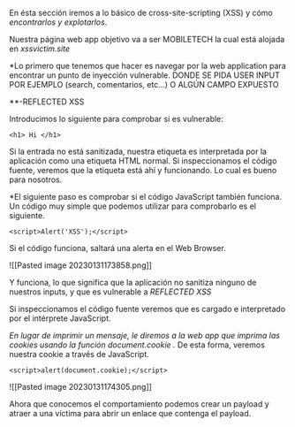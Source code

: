 
En ésta sección iremos a lo básico de cross-site-scripting (XSS) y cómo *encontrarlos y explotarlos*.

Nuestra página web app objetivo va a ser MOBILETECH la cual está alojada en *xssvictim.site*

*Lo primero que tenemos que hacer es navegar por la web application para encontrar un punto de inyección vulnerable. DONDE SE PIDA USER INPUT POR EJEMPLO (search, comentarios, etc...) O ALGÚN CAMPO EXPUESTO

**-REFLECTED XSS

Introducimos lo siguiente para comprobar si es vulnerable:

```
<h1> Hi </h1>
```

Si la entrada no está sanitizada, nuestra etiqueta es interpretada por la aplicación como una etiqueta HTML normal. Si inspeccionamos el código fuente, veremos que la etiqueta está ahí y funcionando. Lo cual es bueno para nosotros.

*El siguiente paso es comprobar si el código JavaScript también funciona. Un código muy simple que podemos utilizar para comprobarlo es el siguiente.

```
<script>Alert('XSS');</script>
```

Si el código funciona, saltará una alerta en el Web Browser.

![[Pasted image 20230131173858.png]]

Y funciona, lo que significa que la aplicación no sanitiza ninguno de nuestros inputs, y que es vulnerable a *REFLECTED XSS*

Si inspeccionamos el código fuente veremos que es cargado e interpretado por el intérprete JavaScript.

*En lugar de imprimir un mensaje, le diremos a la web app que imprima las cookies usando la función document.cookie .* De esta forma, veremos nuestra cookie a través de JavaScript.

```
<script>alert(document.cookie);</script>
```

![[Pasted image 20230131174305.png]]

Ahora que conocemos el comportamiento podemos crear un payload y atraer a una víctima para abrir un enlace que contenga el payload.